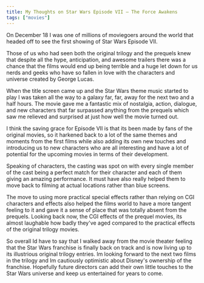 ```yaml
---
title: My Thoughts on Star Wars Episode VII – The Force Awakens
tags: ["movies"]
---
```

On December 18 I was one of millions of moviegoers around the world that headed off to see the first showing of Star Wars Episode VII.

Those of us who had seen both the original trilogy and the prequels knew that despite all the hype, anticipation, and awesome trailers there was a chance that the films would end up being terrible and a huge let down for us nerds and geeks who have so fallen in love with the characters and universe created by George Lucas.

When the title screen came up and the Star Wars theme music started to play I was taken all the way to a galaxy far, far, away for the next two and a half hours. The movie gave me a fantastic mix of nostalgia, action, dialogue, and new characters that far surpassed anything from the prequels which saw me relieved and surprised at just how well the movie turned out.

I think the saving grace for Episode VII is that its been made by fans of the original movies, so it harkened back to a lot of the same themes and moments from the first films while also adding its own new touches and introducing us to new characters who are all interesting and have a lot of potential for the upcoming movies in terms of their development.

Speaking of characters, the casting was spot on with every single member of the cast being a perfect match for their character and each of them giving an amazing performance. It must have also really helped them to move back to filming at actual locations rather than blue screens.

The move to using more practical special effects rather than relying on CGI characters and effects also helped the films world to have a more tangent feeling to it and gave it a sense of place that was totally absent from the prequels. Looking back now, the CGI effects of the prequel movies, its almost laughable how badly they've aged compared to the practical effects of the original trilogy movies.

So overall Id have to say that I walked away from the movie theater feeling that the Star Wars franchise is finally back on track and is now living up to its illustrious original trilogy entries. Im looking forward to the next two films in the trilogy and Im cautiously optimistic about Disney's ownership of the franchise. Hopefully future directors can add their own little touches to the Star Wars universe and keep us entertained for years to come.